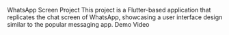 WhatsApp Screen Project
This project is a Flutter-based application that replicates the chat screen of WhatsApp, showcasing a user interface design similar to the popular messaging app.
Demo Video
